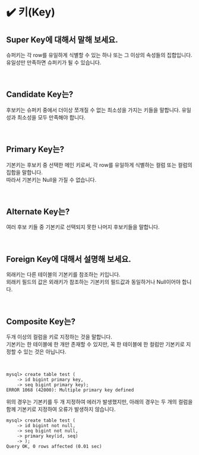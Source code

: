 # ✔️ 키(Key)

## Super Key에 대해서 말해 보세요.
슈퍼키는 각 row를 유일하게 식별할 수 있는 하나 또는 그 이상의 속성들의 집합입니다. 유일성만 만족하면 슈퍼키가 될 수 있습니다.

<br>

## Candidate Key는?
후보키는 슈퍼키 중에서 더이상 쪼개질 수 없는 최소성을 가지는 키들을 말합니다. 유일성과 최소성을 모두 만족해야 합니다.

<br>

## Primary Key는?
기본키는 후보키 중 선택한 메인 키로써, 각 row를 유일하게 식별하는 컬럼 또는 컬럼의 집합을 말합니다.<br>
따라서 기본키는 Null을 가질 수 없습니다.

<br>

## Alternate Key는?
여러 후보 키들 중 기본키로 선택되지 못한 나머지 후보키들을 말합니다.

<br>

## Foreign Key에 대해서 설명해 보세요.
외래키는 다른 테이블의 기본키를 참조하는 키입니다.<br>
외래키 필드의 값은 외래키가 참조하는 기본키의 필드값과 동일하거나 Null이어야 합니다.

<br>

## Composite Key는?
두개 이상의 컬럼을 키로 지정하는 것을 말합니다.<br>
기본키는 한 테이블에 한 개만 존재할 수 있지만, 꼭 한 테이블에 한 컬럼만 기본키로 지정할 수 있는 것은 아닙니다.

<br>

```
mysql> create table test (
    -> id bigint primary key,
    -> seq bigint primary key);
ERROR 1068 (42000): Multiple primary key defined
```
위의 경우는 기본키를 두 개 지정하여 에러가 발생했지만, 아래의 경우는 두 개의 컬럼을 함께 기본키로 지정하여 오류가 발생하지 않습니다.

```
mysql> create table test (
    -> id bigint not null,
    -> seq bigint not null,
    -> primary key(id, seq)
    -> );
Query OK, 0 rows affected (0.01 sec)
```
